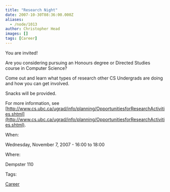 ```yaml
---
title: "Research Night"
date: 2007-10-30T08:36:00.000Z
aliases:
  - /node/1013
author: Christopher Head
images: []
tags: [Career]
---
```


You are invited!

Are you considering pursuing an Honours degree or Directed Studies course in Computer Science?

Come out and learn what types of research other CS Undergrads are doing and how you can get involved.

Snacks will be provided.

For more information, see [http://www.cs.ubc.ca/ugrad/info/planning/OpportunitiesforResearchActivities.shtml](http://www.cs.ubc.ca/ugrad/info/planning/OpportunitiesforResearchActivities.shtml).

When: 

Wednesday, November 7, 2007 - 16:00 to 18:00

Where: 

Dempster 110

Tags: 

[Career](/career)
